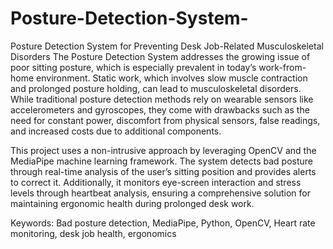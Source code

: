 # Posture-Detection-System-
Posture Detection System for Preventing Desk Job-Related Musculoskeletal Disorders
The Posture Detection System addresses the growing issue of poor sitting posture, which is especially prevalent in today’s work-from-home environment. Static work, which involves slow muscle contraction and prolonged posture holding, can lead to musculoskeletal disorders. While traditional posture detection methods rely on wearable sensors like accelerometers and gyroscopes, they come with drawbacks such as the need for constant power, discomfort from physical sensors, false readings, and increased costs due to additional components.

This project uses a non-intrusive approach by leveraging OpenCV and the MediaPipe machine learning framework. The system detects bad posture through real-time analysis of the user’s sitting position and provides alerts to correct it. Additionally, it monitors eye-screen interaction and stress levels through heartbeat analysis, ensuring a comprehensive solution for maintaining ergonomic health during prolonged desk work.

Keywords: Bad posture detection, MediaPipe, Python, OpenCV, Heart rate monitoring, desk job health, ergonomics
